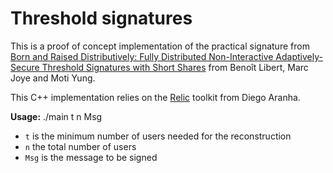 # Threshold signatures

This is a proof of concept implementation of the practical signature from [Born and Raised Distributively: Fully Distributed Non-Interactive Adaptively-Secure Threshold Signatures with Short Shares](https://hal.inria.fr/hal-00983149) from Benoît Libert, Marc Joye and Moti Yung.

This C++ implementation relies on the [Relic](https://github.com/relic-toolkit) toolkit from Diego Aranha.

**Usage:** ./main t n Msg

* `t` is the minimum number of users needed for the reconstruction
* `n` the total number of users
* `Msg` is the message to be signed
